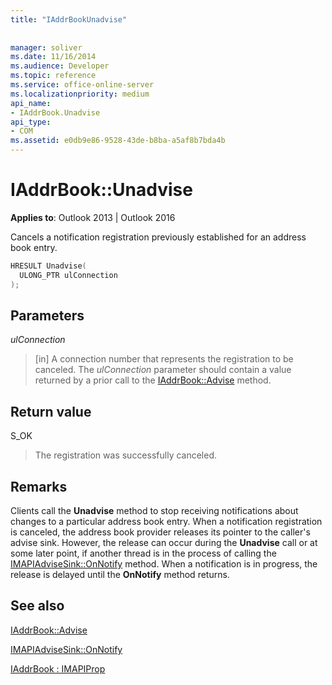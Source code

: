 ```yaml
---
title: "IAddrBookUnadvise"
 
 
manager: soliver
ms.date: 11/16/2014
ms.audience: Developer
ms.topic: reference
ms.service: office-online-server
ms.localizationpriority: medium
api_name:
- IAddrBook.Unadvise
api_type:
- COM
ms.assetid: e0db9e86-9528-43de-b8ba-a5af8b7bda4b
---
```


# IAddrBook::Unadvise

  
  
**Applies to**: Outlook 2013 | Outlook 2016 
  
Cancels a notification registration previously established for an address book entry.
  
```cpp
HRESULT Unadvise(
  ULONG_PTR ulConnection
);
```

## Parameters

 _ulConnection_
  
> [in] A connection number that represents the registration to be canceled. The  _ulConnection_ parameter should contain a value returned by a prior call to the [IAddrBook::Advise](iaddrbook-advise.md) method. 
    
## Return value

S_OK 
  
> The registration was successfully canceled.
    
## Remarks

Clients call the **Unadvise** method to stop receiving notifications about changes to a particular address book entry. When a notification registration is canceled, the address book provider releases its pointer to the caller's advise sink. However, the release can occur during the **Unadvise** call or at some later point, if another thread is in the process of calling the [IMAPIAdviseSink::OnNotify](imapiadvisesink-onnotify.md) method. When a notification is in progress, the release is delayed until the **OnNotify** method returns. 
  
## See also



[IAddrBook::Advise](iaddrbook-advise.md)
  
[IMAPIAdviseSink::OnNotify](imapiadvisesink-onnotify.md)
  
[IAddrBook : IMAPIProp](iaddrbookimapiprop.md)

